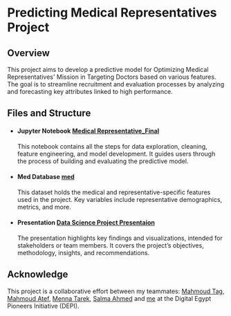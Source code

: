 # Predicting Medical Representatives Project
## Overview
This project aims to develop a predictive model for Optimizing Medical Representatives' Mission in Targeting Doctors based on various features. The goal is to streamline recruitment and evaluation processes by analyzing and forecasting key attributes linked to high performance.
## Files and Structure
* #### Jupyter Notebook [Medical Representative_Final](https://github.com/omar25599/DA-Projects/blob/main/predicting%20medical%20representatives/Medical%20Representative_Final.ipynb)
  This notebook contains all the steps for data exploration, cleaning, feature engineering, and model development. It guides users through the process of building and evaluating the predictive model.
* #### Med Database [med](https://github.com/omar25599/DA-Projects/blob/main/predicting%20medical%20representatives/med.db)
  This dataset holds the medical and representative-specific features used in the project. Key variables include representative demographics, metrics, and more.
* #### Presentation [Data Science Project Presentaion](https://github.com/omar25599/DA-Projects/blob/main/predicting%20medical%20representatives/Data%20Science%20Project%20Presentaion.pptx)
  The presentation highlights key findings and visualizations, intended for stakeholders or team members. It covers the project’s objectives, methodology, insights, and recommendations.
## Acknowledge
This project is a collaborative effort between my teammates: [Mahmoud Tag](https://www.linkedin.com/in/mahmoud-tag/), [Mahmoud Atef](https://www.linkedin.com/in/mahmoud-attef/), [Menna Tarek](https://www.linkedin.com/in/menna-tarek204/), [Salma Ahmed](https://www.linkedin.com/in/salma-ahmed-hamdy-10a764268/) and [me](https://www.linkedin.com/in/omar-a-elfeky-202b08216/) at the Digital Egypt Pioneers Initiative (DEPI).
